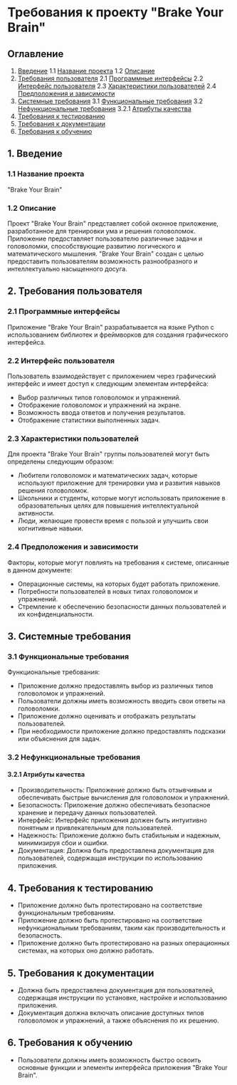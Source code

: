 # Требования к проекту "Brake Your Brain"

## Оглавление

1. [Введение](#введение)
   1.1 [Название проекта](#название-проекта)
   1.2 [Описание](#описание)
2. [Требования пользователя](#требования-пользователя)
   2.1 [Программные интерфейсы](#программные-интерфейсы)
   2.2 [Интерфейс пользователя](#интерфейс-пользователя)
   2.3 [Характеристики пользователей](#характеристики-пользователей)
   2.4 [Предположения и зависимости](#предположения-и-зависимости)
3. [Системные требования](#системные-требования)
   3.1 [Функциональные требования](#функциональные-требования)
   3.2 [Нефункциональные требования](#нефункциональные-требования)
      3.2.1 [Атрибуты качества](#атрибуты-качества)
4. [Требования к тестированию](#требования-к-тестированию)
5. [Требования к документации](#требования-к-документации)
6. [Требования к обучению](#требования-к-обучению)

## 1. Введение

### 1.1 Название проекта
"Brake Your Brain"

### 1.2 Описание
Проект "Brake Your Brain" представляет собой оконное приложение, разработанное для тренировки ума и решения головоломок. Приложение предоставляет пользователю различные задачи и головоломки, способствующие развитию логического и математического мышления. "Brake Your Brain" создан с целью предоставить пользователям возможность разнообразного и интеллектуально насыщенного досуга.

## 2. Требования пользователя

### 2.1 Программные интерфейсы
Приложение "Brake Your Brain" разрабатывается на языке Python с использованием библиотек и фреймворков для создания графического интерфейса.

### 2.2 Интерфейс пользователя
Пользователь взаимодействует с приложением через графический интерфейс и имеет доступ к следующим элементам интерфейса:

- Выбор различных типов головоломок и упражнений.
- Отображение головоломок и упражнений на экране.
- Возможность ввода ответов и получения результатов.
- Отображение статистики выполненных задач.

### 2.3 Характеристики пользователей
Для проекта "Brake Your Brain" группы пользователей могут быть определены следующим образом:

- Любители головоломок и математических задач, которые используют приложение для тренировки ума и развития навыков решения головоломок.
- Школьники и студенты, которые могут использовать приложение в образовательных целях для повышения интеллектуальной активности.
- Люди, желающие провести время с пользой и улучшить свои когнитивные навыки.

### 2.4 Предположения и зависимости
Факторы, которые могут повлиять на требования к системе, описанные в данном документе:

- Операционные системы, на которых будет работать приложение.
- Потребности пользователей в новых типах головоломок и упражнений.
- Стремление к обеспечению безопасности данных пользователей и их конфиденциальности.

## 3. Системные требования

### 3.1 Функциональные требования
Функциональные требования:

- Приложение должно предоставлять выбор из различных типов головоломок и упражнений.
- Пользователи должны иметь возможность вводить свои ответы на головоломки.
- Приложение должно оценивать и отображать результаты пользователей.
- При необходимости приложение должно предоставлять подсказки или объяснения для задач.

### 3.2 Нефункциональные требования

#### 3.2.1 Атрибуты качества
- Производительность: Приложение должно быть отзывчивым и обеспечивать быстрые вычисления для головоломок и упражнений.
- Безопасность: Приложение должно обеспечивать безопасное хранение и передачу данных пользователей.
- Интерфейс: Интерфейс приложения должен быть интуитивно понятным и привлекательным для пользователей.
- Надежность: Приложение должно быть стабильным и надежным, минимизируя сбои и ошибки.
- Документация: Должна быть предоставлена документация для пользователей, содержащая инструкции по использованию приложения.

## 4. Требования к тестированию

- Приложение должно быть протестировано на соответствие функциональным требованиям.
- Приложение должно быть протестировано на соответствие нефункциональным требованиям, таким как производительность и безопасность.
- Приложение должно быть протестировано на разных операционных системах, на которых оно должно работать.

## 5. Требования к документации

- Должна быть предоставлена документация для пользователей, содержащая инструкции по установке, настройке и использованию приложения.
- Документация должна включать описание доступных типов головоломок и упражнений, а также объяснения по их решению.

## 6. Требования к обучению

- Пользователи должны иметь возможность быстро освоить основные функции и элементы интерфейса приложения "Brake Your Brain".
